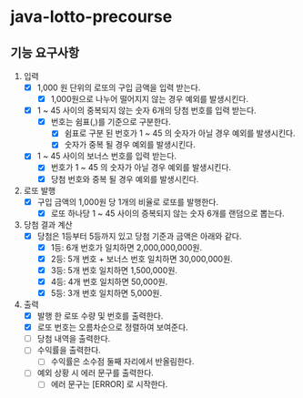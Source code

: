 # java-lotto-precourse

## 기능 요구사항

1. 입력
   - [X] 1,000 원 단위의 로또의 구입 금액을 입력 받는다.
       - [X] 1,000원으로 나누어 떨어지지 않는 경우 예외를 발생시킨다.
   - [X] 1 ~ 45 사이의 중복되지 않는 숫자 6개의 당첨 번호를 입력 받는다.
     - [X] 번호는 쉼표(,)를 기준으로 구분한다.
       - [X] 쉼표로 구분 된 번호가 1 ~ 45 의 숫자가 아닐 경우 예외를 발생시킨다.
       - [X] 숫자가 중복 될 경우 예외를 발생시킨다.
   - [X] 1 ~ 45 사이의 보너스 번호를 입력 받는다.
     - [X] 번호가 1 ~ 45 의 숫자가 아닐 경우 예외를 발생시킨다.
     - [X] 당첨 번호와 중복 될 경우 예외를 발생시킨다.

2. 로또 발행
   - [X] 구입 금액의 1,000원 당 1개의 비율로 로또를 발행한다.
     - [X] 로또 하나당 1 ~ 45 사이의 증복되지 않는 숫자 6개를 랜덤으로 뽑는다.

3. 당첨 결과 계산
   - [X] 당첨은 1등부터 5등까지 있고 당첨 기준과 금액은 아래와 같다.
     - [X] 1등: 6개 번호가 일치하면 2,000,000,000원.
     - [X] 2등: 5개 번호 + 보너스 번호 일치하면 30,000,000원.
     - [X] 3등: 5개 번호 일치하면 1,500,000원.
     - [X] 4등: 4개 번호 일치하면 50,000원.
     - [X] 5등: 3개 번호 일치하면 5,000원.

4. 출력
   - [X] 발행 한 로또 수량 및 번호를 출력한다.
   - [X] 로또 번호는 오름차순으로 정렬하여 보여준다.
   - [ ] 당첨 내역을 출력한다.
   - [ ] 수익률을 출력한다.
     - [ ] 수익률은 소수점 둘째 자리에서 반올림한다.
   - [ ] 예외 상황 시 에러 문구를 출력한다.
     - [ ] 에러 문구는 [ERROR] 로 시작한다.
